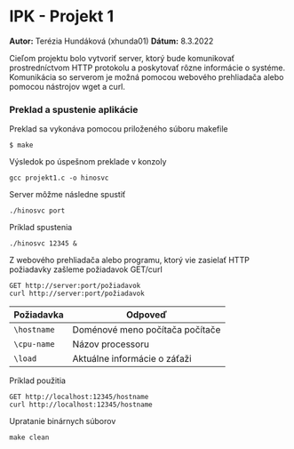 # IPK - Projekt 1
**Autor:** Terézia Hundáková (xhunda01)
**Dátum:** 8.3.2022

Cieľom projektu bolo vytvoriť server, ktorý bude komunikovať prostredníctvom HTTP protokolu a poskytovať rôzne informácie o systéme. Komunikácia so serverom je možná pomocou webového prehliadača alebo pomocou nástrojov wget a curl.

### **Preklad a spustenie aplikácie**
Preklad sa vykonáva pomocou priloženého súboru makefile
```
$ make
```
Výsledok po úspešnom preklade v konzoly 

```
gcc projekt1.c -o hinosvc
```
Server môžme následne spustiť
```
./hinosvc port
```
Príklad spustenia
```
./hinosvc 12345 &
```
Z webového prehliadača alebo programu, ktorý vie zasielať HTTP požiadavky zašleme požiadavok GET/curl
```
GET http://server:port/požiadavok
curl http://server:port/požiadavok
``` 

| Požiadavka   | Odpoveď                                | 
| ---------    | -------------------------------------- |
| `\hostname`  | Doménové meno počítača počítače        |
| `\cpu-name`  | Názov processoru                       |
| `\load`      | Aktuálne informácie o záťaži           |

Príklad použitia
```
GET http://localhost:12345/hostname
curl http://localhost:12345/hostname
``` 
Upratanie binárnych súborov
```
make clean
``` 